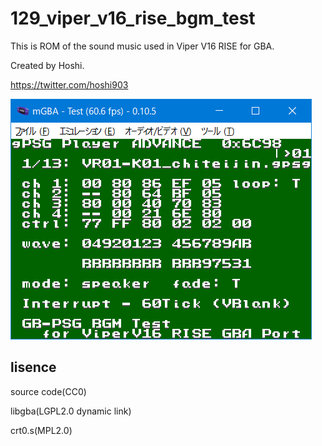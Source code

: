 # 129_viper_v16_rise_bgm_test

This is ROM of the sound music used in Viper V16 RISE for GBA.

Created by Hoshi.

https://twitter.com/hoshi903

![README](README.png)

## lisence

source code(CC0)

libgba(LGPL2.0 dynamic link)

crt0.s(MPL2.0)
